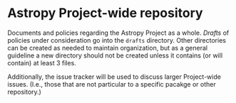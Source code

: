 # Astropy Project-wide repository

Documents and policies regarding the Astropy Project as a whole.  *Drafts* of policies under consideration go into the `drafts` directory.  Other directories can be created as needed to maintain organization, but as a general guideline a new directory should not be created unless it contains (or will contain) at least 3 files.

Additionally, the issue tracker will be used to discuss larger Project-wide issues. (I.e., those that are not particular to a specific pacakge or other repository.)
